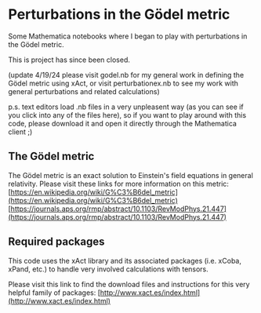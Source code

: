 # Perturbations in the Gödel metric
Some Mathematica notebooks where I began to play with perturbations in the Gödel metric.

This is project has since been closed.

(update 4/19/24 please visit godel.nb for my general work in defining the Gödel metric using xAct, or visit perturbationex.nb to see my work with general perturbations and related calculations)

p.s. text editors load .nb files in a very unpleasent way (as you can see if you click into any of the files here), so if you want to play around with this code, please download it and open it directly through the Mathematica client ;)

## The Gödel metric
The Gödel metric is an exact solution to Einstein's field equations in general relativity. Please visit these links for more information on this metric: [https://en.wikipedia.org/wiki/G%C3%B6del_metric](https://en.wikipedia.org/wiki/G%C3%B6del_metric)  [https://journals.aps.org/rmp/abstract/10.1103/RevModPhys.21.447](https://journals.aps.org/rmp/abstract/10.1103/RevModPhys.21.447)

## Required packages
This code uses the xAct library and its associated packages (i.e. xCoba, xPand, etc.) to handle very involved calculations with tensors.

Please visit this link to find the download files and instructions for this very helpful family of packages: [http://www.xact.es/index.html](http://www.xact.es/index.html)
